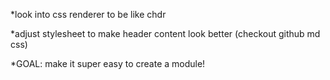 *look into css renderer to be like chdr

*adjust stylesheet to make header content look better (checkout github md css)

*GOAL: make it super easy to create a module!
